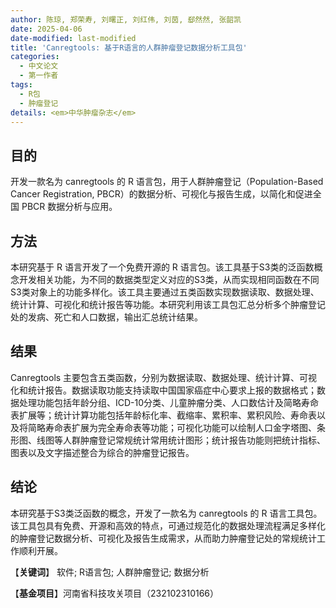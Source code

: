 ```yaml
---
author: 陈琼, 郑荣寿, 刘曙正, 刘红伟, 刘茵, 郄然然, 张韶凯
date: 2025-04-06
date-modified: last-modified
title: 'Canregtools: 基于R语言的人群肿瘤登记数据分析工具包'
categories: 
  - 中文论文
  - 第一作者
tags:
  - R包
  - 肿瘤登记
details: <em>中华肿瘤杂志</em>
---
```


## 目的
开发一款名为 canregtools 的 R 语言包，用于人群肿瘤登记（Population-Based Cancer Registration, PBCR）的数据分析、可视化与报告生成，以简化和促进全国 PBCR 数据分析与应用。

## **方法**
本研究基于 R 语言开发了一个免费开源的 R 语言包。该工具基于S3类的泛函数概念开发相关功能，为不同的数据类型定义对应的S3类，从而实现相同函数在不同S3类对象上的功能多样化。该工具主要通过五类函数实现数据读取、数据处理、统计计算、可视化和统计报告等功能。本研究利用该工具包汇总分析多个肿瘤登记处的发病、死亡和人口数据，输出汇总统计结果。

## **结果**
Canregtools 主要包含五类函数，分别为数据读取、数据处理、统计计算、可视化和统计报告。数据读取功能支持读取中国国家癌症中心要求上报的数据格式；数据处理功能包括年龄分组、ICD-10分类、儿童肿瘤分类、人口数估计及简略寿命表扩展等；统计计算功能包括年龄标化率、截缩率、累积率、累积风险、寿命表以及将简略寿命表扩展为完全寿命表等功能；可视化功能可以绘制人口金字塔图、条形图、线图等人群肿瘤登记常规统计常用统计图形；统计报告功能则把统计指标、图表以及文字描述整合为综合的肿瘤登记报告。

## **结论** 
本研究基于S3类泛函数的概念，开发了一款名为 canregtools 的 R 语言工具包。该工具包具有免费、开源和高效的特点，可通过规范化的数据处理流程满足多样化的肿瘤登记数据分析、可视化及报告生成需求，从而助力肿瘤登记处的常规统计工作顺利开展。

【**关键词**】 软件; R语言包; 人群肿瘤登记; 数据分析

【**基金项目**】河南省科技攻关项目（232102310166）
